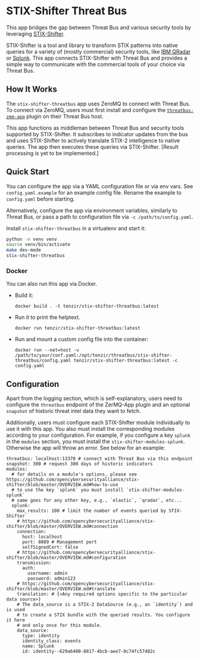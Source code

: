 STIX-Shifter Threat Bus
=======================

This app bridges the gap between Threat Bus and various security tools by
leveraging
[STIX-Shifter](https://github.com/opencybersecurityalliance/stix-shifter).

STIX-Shifter is a tool and library to transform STIX patterns into native
queries for a variety of (mostly commercial) security tools, like
[IBM QRadar](https://www.ibm.com/security/security-intelligence/qradar) or
[Splunk](https://www.splunk.com/). This app connects STIX-Shifter with Threat
Bus and provides a simple way to communicate with the commercial tools of your
choice via Threat Bus.

## How It Works

The `stix-shifter-threatbus` app uses ZeroMQ to connect with Threat Bus. To
connect via ZeroMQ, users must first install and configure the
[`threatbus-zmq-app`](https://pypi.org/project/threatbus-zmq-app/) plugin on
their Threat Bus host.

This app functions as middleman between Threat Bus and security tools supported
by STIX-Shifter. It subscribes to indicator updates from the bus and uses
STIX-Shifter to actively translate STIX-2 intelligence to native queries.
The app then executes these queries via STIX-Shifter. [Result processing
is yet to be implemented.]

## Quick Start

You can configure the app via a YAML configuration file or via env vars. See
`config.yaml.example` for an example config file. Rename the example to
`config.yaml` before starting.

Alternatively, configure the app via environment variables, similarly to Threat
Bus, or pass a path to configuration file via `-c /path/to/config.yaml`.

Install `stix-shifter-threatbus` in a virtualenv and start it:

```sh
python -m venv venv
source venv/bin/activate
make dev-mode
stix-shifter-threatbus
```

### Docker

You can also run this app via Docker.

- Build it:
  ```
  docker build . -t tenzir/stix-shifter-threatbus:latest
  ```
- Run it to print the helptext.
  ```
  docker run tenzir/stix-shifter-threatbus:latest
  ```
- Run and mount a custom config file into the container:
  ```
  docker run --net=host -v /path/to/your/conf.yaml:/opt/tenzir/threatbus/stix-shifter-threatbus/config.yaml tenzir/stix-shifter-threatbus:latest -c config.yaml
  ```

## Configuration

Apart from the logging section, which is self-explanatory, users need to
configure the `threatbus` endpoint of the ZerMQ-App plugin and an optional
`snapshot` of historic threat intel data they want to fetch.

Additionally, users must configure each STIX-Shifter module individually to use
it with this app. You also must install the corresponding modules according to
your configuration. For example, if you configure a key `splunk` in the
`modules` section, you must install the `stix-shifter-modules-splunk`. Otherwise
the app will throw an error. See below for an example:

```
threatbus: localhost:13370 # connect with Threat Bus via this endpoint
snapshot: 300 # request 300 days of historic indicators
modules:
  # for details on a module's options, please see https://github.com/opencybersecurityalliance/stix-shifter/blob/master/OVERVIEW.md#how-to-use
  # to use the key `splunk` you must install `stix-shifter-modules-splunk`
  # same goes for any other key, e.g., `elastic`, `qradar`, etc...
  splunk:
    max_results: 100 # limit the number of events queried by STIX-Shifter
    # https://github.com/opencybersecurityalliance/stix-shifter/blob/master/OVERVIEW.md#connection
    connection:
      host: localhost
      port: 8089 # Management port
      selfSignedCert: false
    # https://github.com/opencybersecurityalliance/stix-shifter/blob/master/OVERVIEW.md#configuration
    transmission:
      auth:
        username: admin
        password: admin123
    # https://github.com/opencybersecurityalliance/stix-shifter/blob/master/OVERVIEW.md#translate
    translation: # {<Any required options specific to the particular data source>}
    # The data_source is a STIX-2 DataSource (e.g., an `identity`) and is used
    # to create a STIX bundle with the queried results. You configure it here
    # and only once for this module.
    data_source:
      type: identity
      identity_class: events
      name: Splunk
      id: identity--629a6400-8817-4bcb-aee7-8c74fc57482c
```
